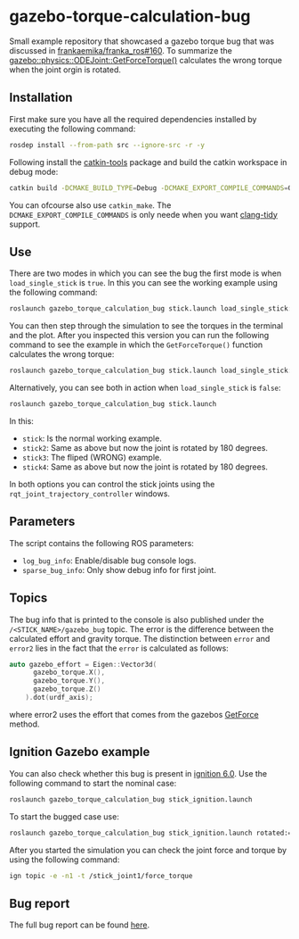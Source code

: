 # gazebo-torque-calculation-bug

Small example repository that showcased a gazebo torque bug that was discussed in [frankaemika/franka_ros#160](https://github.com/frankaemika/franka_ros/issues/160#issuecomment-961780423). To summarize the [gazebo::physics::ODEJoint::GetForceTorque()](https://github.com/osrf/gazebo/blob/gazebo9/gazebo/physics/ode/ODEJoint.cc#L651-L849) calculates the wrong torque when the joint orgin is rotated.

## Installation

First make sure you have all the required dependencies installed by executing the following command:

```bash
rosdep install --from-path src --ignore-src -r -y
```

Following install the [catkin-tools](https://catkin-tools.readthedocs.io/en/latest/) package and build the catkin workspace in debug mode:

```bash
catkin build -DCMAKE_BUILD_TYPE=Debug -DCMAKE_EXPORT_COMPILE_COMMANDS=ON
```

You can ofcourse also use `catkin_make`. The `DCMAKE_EXPORT_COMPILE_COMMANDS` is only neede when you want [clang-tidy](https://clang.llvm.org/extra/clang-tidy/) support.

## Use

There are two modes in which you can see the bug the first mode is when `load_single_stick` is `true`. In this you can see the working example using the following command:

```bash
roslaunch gazebo_torque_calculation_bug stick.launch load_single_stick:=true
```

You can then step through the simulation to see the torques in the terminal and the plot. After you inspected this version you can
run the following command to see the example in which the `GetForceTorque()` function calculates the wrong torque:

```bash
roslaunch gazebo_torque_calculation_bug stick.launch load_single_stick:=true rotate_joint1:=true initial_joint_positions:='-J stick_joint1 1.57079632679'
```

Alternatively, you can see both in action when `load_single_stick` is `false`:

```bash
roslaunch gazebo_torque_calculation_bug stick.launch
```

In this:

- `stick`: Is the normal working example.
- `stick2`: Same as above but now the joint is rotated by 180 degrees.
- `stick3`: The fliped (WRONG) example.
- `stick4`: Same as above but now the joint is rotated by 180 degrees.

In both options you can control the stick joints using the `rqt_joint_trajectory_controller` windows.

## Parameters

The script contains the following ROS parameters:

- `log_bug_info`: Enable/disable bug console logs.
- `sparse_bug_info`: Only show debug info for first joint.

## Topics

The bug info that is printed to the console is also published under the `/<STICK_NAME>/gazebo_bug` topic. The error is the difference between the calculated effort and gravity torque. The distinction between `error` and `error2` lies in the fact that the `error` is calculated as follows:

```cpp
auto gazebo_effort = Eigen::Vector3d(
      gazebo_torque.X(),
      gazebo_torque.Y(),
      gazebo_torque.Z()
    ).dot(urdf_axis);
```

where error2 uses the effort that comes from the gazebos [GetForce](https://osrf-distributions.s3.amazonaws.com/gazebo/api/dev/classgazebo_1_1physics_1_1Joint.html#aebc39094623208f497a38b91cc51f7fe) method.


## Ignition Gazebo example

You can also check whether this bug is present in [ignition 6.0](https://ignitionrobotics.org/home). Use the following command to start the nominal case:

```bash
roslaunch gazebo_torque_calculation_bug stick_ignition.launch
```

To start the bugged case use:

```bash
roslaunch gazebo_torque_calculation_bug stick_ignition.launch rotated:=true
```

After you started the simulation you can check the joint force and torque by using the following command:

```bash
ign topic -e -n1 -t /stick_joint1/force_torque
```

## Bug report

The full bug report can be found [here](https://github.com/frankaemika/franka_ros/issues/160#issuecomment-961780423).
